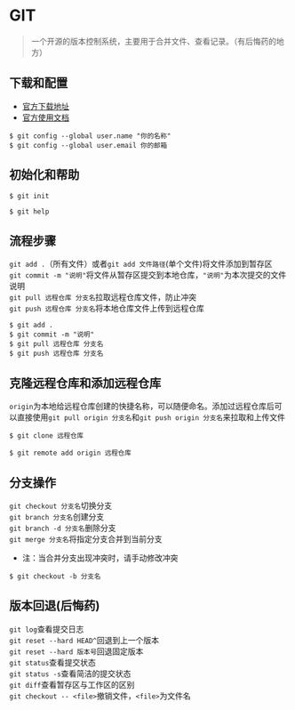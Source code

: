 # GIT
> 一个开源的版本控制系统，主要用于合并文件、查看记录。（有后悔药的地方）

## 下载和配置
* [官方下载地址](https://git-scm.com/downloads)
* [官方使用文档](https://git-scm.com/book/zh/v2)
```配置名称、邮箱
$ git config --global user.name "你的名称"
$ git config --global user.email 你的邮箱
```

## 初始化和帮助
```初始化
$ git init
```
```帮助
$ git help
```

## 流程步骤
`git add .`（所有文件）或者`git add 文件路径`(单个文件)将文件添加到暂存区 <br/> 
`git commit -m "说明"`将文件从暂存区提交到本地仓库，`"说明"`为本次提交的文件说明 <br/> 
`git pull 远程仓库 分支名`拉取远程仓库文件，防止冲突 <br/>
`git push 远程仓库 分支名`将本地仓库文件上传到远程仓库
```
$ git add .
$ git commit -m "说明"
$ git pull 远程仓库 分支名
$ git push 远程仓库 分支名
```

## 克隆远程仓库和添加远程仓库
`origin`为本地给远程仓库创建的快捷名称，可以随便命名。添加过远程仓库后可以直接使用`git pull origin 分支名`和`git push origin 分支名`来拉取和上传文件
```克隆远程仓库
$ git clone 远程仓库
```
```添加远程仓库
$ git remote add origin 远程仓库
```

## 分支操作
`git checkout 分支名`切换分支<br/>
`git branch 分支名`创建分支<br/>
`git branch -d 分支名`删除分支<br/>
`git merge 分支名`将指定分支合并到当前分支
* 注：当合并分支出现冲突时，请手动修改冲突
```（简写）创建并切换分支
$ git checkout -b 分支名
```

## 版本回退(后悔药)
`git log`查看提交日志<br/>
`git reset --hard HEAD^`回退到上一个版本<br/>
`git reset --hard 版本号`回退固定版本<br/>
`git status`查看提交状态<br/>
`git status -s`查看简洁的提交状态<br/>
`git diff`查看暂存区与工作区的区别<br/>
`git checkout -- <file>`撤销文件，`<file>`为文件名